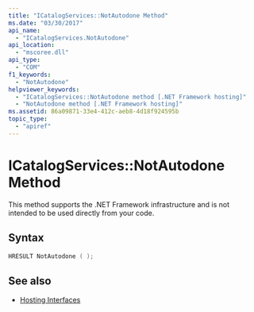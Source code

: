 ```yaml
---
title: "ICatalogServices::NotAutodone Method"
ms.date: "03/30/2017"
api_name: 
  - "ICatalogServices.NotAutodone"
api_location: 
  - "mscoree.dll"
api_type: 
  - "COM"
f1_keywords: 
  - "NotAutodone"
helpviewer_keywords: 
  - "ICatalogServices::NotAutodone method [.NET Framework hosting]"
  - "NotAutodone method [.NET Framework hosting]"
ms.assetid: 86a09871-33e4-412c-aeb8-4d18f924595b
topic_type: 
  - "apiref"
---
```

# ICatalogServices::NotAutodone Method
This method supports the .NET Framework infrastructure and is not intended to be used directly from your code.  
  
## Syntax  
  
```cpp  
HRESULT NotAutodone ( );  
```  
  
## See also

- [Hosting Interfaces](hosting-interfaces.md)
